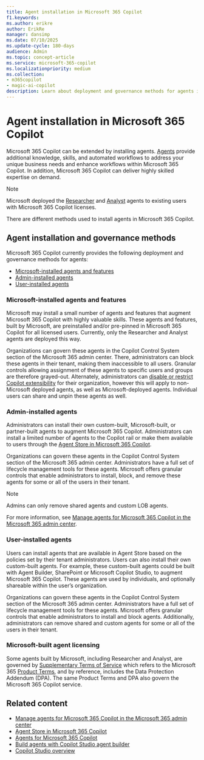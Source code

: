 ```yaml
---
title: Agent installation in Microsoft 365 Copilot
f1.keywords:
ms.author: erikre
author: ErikRe
manager: dansimp
ms.date: 07/10/2025
ms.update-cycle: 180-days
audience: Admin
ms.topic: concept-article
ms.service: microsoft-365-copilot
ms.localizationpriority: medium
ms.collection:
- m365copilot
- magic-ai-copilot
description: Learn about deployment and governance methods for agents in Microsoft 365 Copilot.
---
```


# Agent installation in Microsoft 365 Copilot

Microsoft 365 Copilot can be extended by installing agents. [Agents](/microsoft-365-copilot/extensibility/agents-overview) provide additional knowledge, skills, and automated workflows to address your unique business needs and enhance workflows within Microsoft 365 Copilot. In addition, Microsoft 365 Copilot can deliver highly skilled expertise on demand.

> [!NOTE]
> Microsoft deployed the [Researcher](https://go.microsoft.com/fwlink/?linkid=2329838) and [Analyst](https://go.microsoft.com/fwlink/?linkid=2329729) agents to existing users with Microsoft 365 Copilot licenses.

There are different methods used to install agents in Microsoft 365 Copilot.

## Agent installation and governance methods

Microsoft 365 Copilot currently provides the following deployment and governance methods for agents:
- [Microsoft-installed agents and features](#microsoft-installed-agents-and-features)
- [Admin-installed agents](#admin-installed-agents)
- [User-installed agents](#user-installed-agents)

### Microsoft-installed agents and features

Microsoft may install a small number of agents and features that augment Microsoft 365 Copilot with highly valuable skills. These agents and features, built by Microsoft, are preinstalled and/or pre-pinned in Microsoft 365 Copilot for all licensed users. Currently, only the Researcher and Analyst agents are deployed this way.

Organizations can govern these agents in the Copilot Control System section of the Microsoft 365 admin center. There, administrators can block these agents in their tenant, making them inaccessible to all users. Granular controls allowing assignment of these agents to specific users and groups are therefore grayed-out. Alternately, administrators can [disable or restrict Copilot extensibility](/microsoft-365/admin/manage/manage-copilot-agents-integrated-apps) for their organization, however this will apply to non-Microsoft deployed agents, as well as Microsoft-deployed agents. Individual users can share and unpin these agents as well.

### Admin-installed agents

Administrators can install their own custom-built, Microsoft-built, or partner-built agents to augment Microsoft 365 Copilot. Administrators can install a limited number of agents to the Copilot rail or make them available to users through the [Agent Store in Microsoft 365 Copilot](https://devblogs.microsoft.com/microsoft365dev/introducing-the-agent-store-build-publish-and-discover-agents-in-microsoft-365-copilot/).

Organizations can govern these agents in the Copilot Control System section of the Microsoft 365 admin center. Administrators have a full set of lifecycle management tools for these agents. Microsoft offers granular controls that enable administrators to install, block, and remove these agents for some or all of the users in their tenant. 

> [!NOTE]
> Admins can only remove shared agents and custom LOB agents.

For more information, see [Manage agents for Microsoft 365 Copilot in the Microsoft 365 admin center](/microsoft-365/admin/manage/manage-copilot-agents-integrated-apps).

### User-installed agents

Users can install agents that are available in Agent Store based on the policies set by their tenant administrators. Users can also install their own custom-built agents. For example, these custom-built agents could be built with Agent Builder, SharePoint or Microsoft Copilot Studio, to augment Microsoft 365 Copilot. These agents are used by individuals, and optionally shareable within the user’s organization.

Organizations can govern these agents in the Copilot Control System section of the Microsoft 365 admin center. Administrators have a full set of lifecycle management tools for these agents. Microsoft offers granular controls that enable administrators to install and block agents. Additionally, administrators can remove shared and custom agents for some or all of the users in their tenant.

### Microsoft-built agent licensing 

Some agents built by Microsoft, including Researcher and Analyst, are governed by [Supplementary Terms of Service](https://support.microsoft.com/office/supplementary-terms-of-service-for-teams-apps-powered-by-microsoft-365-services-and-applications-bc6027fe-68c3-4758-a70d-cfe97c43b4e2) which refers to the Microsoft 365 [Product Terms](https://www.microsoft.com/licensing/terms/productoffering/Microsoft365/all), and by reference, includes the Data Protection Addendum (DPA). The same Product Terms and DPA also govern the Microsoft 365 Copilot service. 

## Related content

- [Manage agents for Microsoft 365 Copilot in the Microsoft 365 admin center](/microsoft-365/admin/manage/manage-copilot-agents-integrated-apps)
- [Agent Store in Microsoft 365 Copilot](https://devblogs.microsoft.com/microsoft365dev/introducing-the-agent-store-build-publish-and-discover-agents-in-microsoft-365-copilot/)
- [Agents for Microsoft 365 Copilot](/microsoft-365-copilot/extensibility/agents-overview)
- [Build agents with Copilot Studio agent builder](/microsoft-365-copilot/extensibility/copilot-studio-agent-builder-build)
- [Copilot Studio overview](/microsoft-copilot-studio/fundamentals-what-is-copilot-studio)
